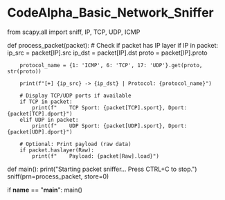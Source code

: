 # CodeAlpha_Basic_Network_Sniffer
from scapy.all import sniff, IP, TCP, UDP, ICMP

def process_packet(packet):
    # Check if packet has IP layer
    if IP in packet:
        ip_src = packet[IP].src
        ip_dst = packet[IP].dst
        proto = packet[IP].proto
        
        protocol_name = {1: 'ICMP', 6: 'TCP', 17: 'UDP'}.get(proto, str(proto))
        
        print(f"[+] {ip_src} -> {ip_dst} | Protocol: {protocol_name}")
        
        # Display TCP/UDP ports if available
        if TCP in packet:
            print(f"    TCP Sport: {packet[TCP].sport}, Dport: {packet[TCP].dport}")
        elif UDP in packet:
            print(f"    UDP Sport: {packet[UDP].sport}, Dport: {packet[UDP].dport}")
        
        # Optional: Print payload (raw data)
        if packet.haslayer(Raw):
            print(f"    Payload: {packet[Raw].load}")

def main():
    print("Starting packet sniffer... Press CTRL+C to stop.")
    sniff(prn=process_packet, store=0)

if __name__ == "__main__":
    main()
